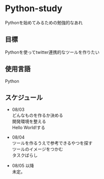 Python-study
==========

Pythonを始めてみるための勉強的なあれ

## 目標
Pythonを使ってtwitter連携的なツールを作りたい

## 使用言語
Python

## スケジュール
- 08/03  
どんなものを作るか決める  
開発環境を整える  
Hello World!する 

- 08/04  
ツールを作るうえで参考できるやつを探す  
ツールのイメージをつかむ  
タスクばらし  

- 08/05 以降  
未定。

